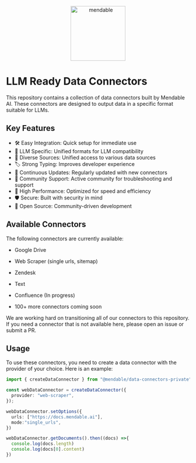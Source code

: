 <div align="center">
  <img alt="mendable" height="150px" src="https://github.com/mendableai/data-connectors/assets/mendable-logo">
</div>

# LLM Ready Data Connectors

This repository contains a collection of data connectors built by Mendable AI. These connectors are designed to output data in a specific format suitable for LLMs.

## Key Features
- 🛠️ Easy Integration: Quick setup for immediate use
- 🎯 LLM Specific: Unified formats for LLM compatibility
- 🔗 Diverse Sources: Unified access to various data sources
- 🏷️ Strong Typing: Improves developer experience
- 🔄 Continuous Updates: Regularly updated with new connectors
- 🤝 Community Support: Active community for troubleshooting and support
- 🚀 High Performance: Optimized for speed and efficiency
- 🛡️ Secure: Built with security in mind
- 💯 Open Source: Community-driven development



## Available Connectors

The following connectors are currently available:

- Google Drive
- Web Scraper (single urls, sitemap)
- Zendesk
- Text
- Confluence (In progress)

- 100+ more connectors coming soon

We are working hard on transitioning all of our connectors to this repository. If you need a connector that is not available here, please open an issue or submit a PR.


## Usage

To use these connectors, you need to create a data connector with the provider of your choice. Here is an example:

```typescript
import { createDataConnector } from "@mendable/data-connectors-private";

const webDataConnector = createDataConnector({
  provider: "web-scraper",
});

webDataConnector.setOptions({
  urls: ["https://docs.mendable.ai"],
  mode:"single_urls",
})

webDataConnector.getDocuments().then((docs) =>{
  console.log(docs.length)
  console.log(docs[0].content)
})

```

